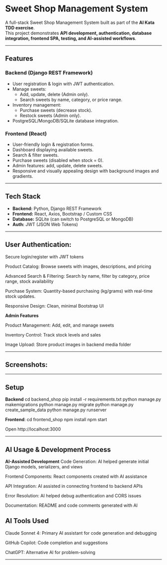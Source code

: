 # Sweet Shop Management System

A full-stack Sweet Shop Management System built as part of the **AI Kata TDD exercise**.  
This project demonstrates **API development, authentication, database integration, frontend SPA, testing, and AI-assisted workflows**.

---

##  Features

### Backend (Django REST Framework)
- User registration & login with JWT authentication.
- Manage sweets:
  - Add, update, delete (Admin only).
  - Search sweets by name, category, or price range.
- Inventory management:
  - Purchase sweets (decrease stock).
  - Restock sweets (Admin only).
- PostgreSQL/MongoDB/SQLite database integration.

### Frontend (React)
- User-friendly login & registration forms.
- Dashboard displaying available sweets.
- Search & filter sweets.
- Purchase sweets (disabled when stock = 0).
- Admin features: add, update, delete sweets.
- Responsive and visually appealing design with background images and gradients.

---

## Tech Stack
- **Backend:** Python, Django REST Framework  
- **Frontend:** React, Axios, Bootstrap / Custom CSS  
- **Database:** SQLite (can switch to PostgreSQL or MongoDB)  
- **Auth:** JWT (JSON Web Tokens)  

---

## User Authentication: 

Secure login/register with JWT tokens

Product Catalog: Browse sweets with images, descriptions, and pricing

Advanced Search & Filtering: Search by name, filter by category, price range, stock availability

Purchase System: Quantity-based purchasing (kg/grams) with real-time stock updates.

Responsive Design: Clean, minimal Bootstrap UI

**Admin Features**

Product Management: Add, edit, and manage sweets

Inventory Control: Track stock levels and sales

Image Upload: Store product images in backend media folder

---
## Screenshots:


---
## Setup
**Backend**
cd backend_shop
pip install -r requirements.txt
python manage.py makemigrations
python manage.py migrate
python manage.py create_sample_data
python manage.py runserver

**Frontend**:
cd frontend_shop
npm install
npm start

Open http://localhost:3000

---
## AI Usage & Development Process
**AI-Assisted Development**
Code Generation: AI helped generate initial Django models, serializers, and views

Frontend Components: React components created with AI assistance

API Integration: AI assisted in connecting frontend to backend APIs

Error Resolution: AI helped debug authentication and CORS issues

Documentation: README and code comments generated with AI

## AI Tools Used
Claude Sonnet 4: Primary AI assistant for code generation and debugging

GitHub Copilot: Code completion and suggestions

ChatGPT: Alternative AI for problem-solving

---
